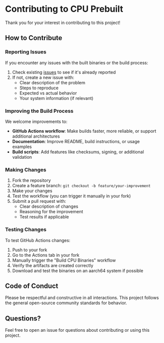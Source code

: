 # Contributing to CPU Prebuilt

Thank you for your interest in contributing to this project!

## How to Contribute

### Reporting Issues

If you encounter any issues with the built binaries or the build process:

1. Check existing [issues](../../issues) to see if it's already reported
2. If not, create a new issue with:
   - Clear description of the problem
   - Steps to reproduce
   - Expected vs actual behavior
   - Your system information (if relevant)

### Improving the Build Process

We welcome improvements to:

- **GitHub Actions workflow**: Make builds faster, more reliable, or support additional architectures
- **Documentation**: Improve README, build instructions, or usage examples
- **Build scripts**: Add features like checksums, signing, or additional validation

### Making Changes

1. Fork the repository
2. Create a feature branch: `git checkout -b feature/your-improvement`
3. Make your changes
4. Test the workflow (you can trigger it manually in your fork)
5. Submit a pull request with:
   - Clear description of changes
   - Reasoning for the improvement
   - Test results if applicable

### Testing Changes

To test GitHub Actions changes:

1. Push to your fork
2. Go to the Actions tab in your fork
3. Manually trigger the "Build CPU Binaries" workflow
4. Verify the artifacts are created correctly
5. Download and test the binaries on an aarch64 system if possible

## Code of Conduct

Please be respectful and constructive in all interactions. This project follows the general open-source community standards for behavior.

## Questions?

Feel free to open an issue for questions about contributing or using this project.
